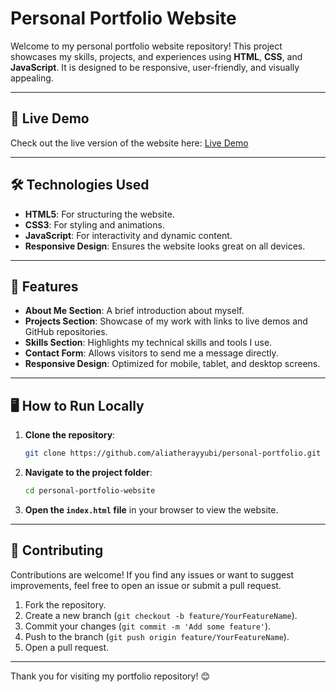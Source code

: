 # Personal Portfolio Website

Welcome to my personal portfolio website repository! This project showcases my skills, projects, and experiences using **HTML**, **CSS**, and **JavaScript**. It is designed to be responsive, user-friendly, and visually appealing.

---

## 🚀 Live Demo

Check out the live version of the website here: [Live Demo](https://aliather.netlify.app) 

---

## 🛠️ Technologies Used

- **HTML5**: For structuring the website.
- **CSS3**: For styling and animations.
- **JavaScript**: For interactivity and dynamic content.
- **Responsive Design**: Ensures the website looks great on all devices.

---

## 🌟 Features

- **About Me Section**: A brief introduction about myself.
- **Projects Section**: Showcase of my work with links to live demos and GitHub repositories.
- **Skills Section**: Highlights my technical skills and tools I use.
- **Contact Form**: Allows visitors to send me a message directly.
- **Responsive Design**: Optimized for mobile, tablet, and desktop screens.

---

## 🖥️ How to Run Locally

1. **Clone the repository**:
   ```bash
   git clone https://github.com/aliatherayyubi/personal-portfolio.git
   ```
2. **Navigate to the project folder**:
   ```bash
   cd personal-portfolio-website
   ```
3. **Open the `index.html` file** in your browser to view the website.

---

## 🤝 Contributing

Contributions are welcome! If you find any issues or want to suggest improvements, feel free to open an issue or submit a pull request.

1. Fork the repository.
2. Create a new branch (`git checkout -b feature/YourFeatureName`).
3. Commit your changes (`git commit -m 'Add some feature'`).
4. Push to the branch (`git push origin feature/YourFeatureName`).
5. Open a pull request.

---



Thank you for visiting my portfolio repository! 😊
 
